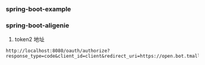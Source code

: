 ### spring-boot-example

### spring-boot-aligenie

1. token2 地址

```cassandra
http://localhost:8080/oauth/authorize?response_type=code&client_id=client&redirect_uri=https://open.bot.tmall.com/oauth/callback&scope=all
```

